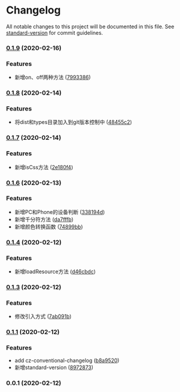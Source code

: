 # Changelog

All notable changes to this project will be documented in this file. See [standard-version](https://github.com/conventional-changelog/standard-version) for commit guidelines.

### [0.1.9](https://github.com/namehu/jsaber/compare/v0.1.8...v0.1.9) (2020-02-16)


### Features

* 新增on、off两种方法 ([7993386](https://github.com/namehu/jsaber/commit/79933863aa4606800bd409696744ddbd3801292e))

### [0.1.8](https://github.com/namehu/jsaber/compare/v0.1.7...v0.1.8) (2020-02-14)


### Features

* 将dist和types目录加入到git版本控制中 ([48455c2](https://github.com/namehu/jsaber/commit/48455c2ab821c0cd39cba2f65595c814b2bc4a94))

### [0.1.7](https://github.com/namehu/jsaber/compare/v0.1.6...v0.1.7) (2020-02-14)


### Features

* 新增isCss方法 ([2e180f4](https://github.com/namehu/jsaber/commit/2e180f41a3882fb4b6cda25bdb175e3eac382821))

### [0.1.6](https://github.com/namehu/jsaber/compare/v0.1.4...v0.1.6) (2020-02-13)


### Features

* 新增PC和Phone的设备判断 ([338194d](https://github.com/namehu/jsaber/commit/338194debbdb0df01916695a6237de03c35dfc0f))
* 新增千分符方法 ([da7fffb](https://github.com/namehu/jsaber/commit/da7fffbe62d00c9fdb4544c0483fe55b91dcd1fd))
* 新增颜色转换函数 ([74899bb](https://github.com/namehu/jsaber/commit/74899bbf009c06d5d9ef536afe674fa9ed575890))

### [0.1.4](https://github.com/namehu/jsaber/compare/v0.1.3...v0.1.4) (2020-02-12)


### Features

* 新增loadResource方法 ([d46cbdc](https://github.com/namehu/jsaber/commit/d46cbdcb97182ed6e1a3c4414ed8ed95611f5d71))

### [0.1.3](https://github.com/namehu/jsaber/compare/v0.1.1...v0.1.3) (2020-02-12)


### Features

* 修改引入方式 ([7ab091b](https://github.com/namehu/jsaber/commit/7ab091b9591005dd978d8e3ef7f7e1198b1b58d4))

### [0.1.1](https://github.com/namehu/jsaber/compare/v0.0.1...v0.1.1) (2020-02-12)


### Features

* add cz-conventional-changelog ([b8a9520](https://github.com/namehu/jsaber/commit/b8a95200201ccf98940dda86d46fd178502cd6a1))
* 新增standard-version ([8972873](https://github.com/namehu/jsaber/commit/89728733583075020a0150cd6bafde9b147c98d0))

### 0.0.1 (2020-02-12)
